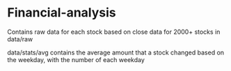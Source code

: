 # Financial-analysis

Contains raw data for each stock based on close data for 2000+ stocks in data/raw

data/stats/avg contains the average amount that a stock changed based on the weekday, with the number of each weekday
